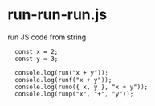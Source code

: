 # run-run-run.js
run JS code from string

```
  const x = 2;
  const y = 3;
  
  console.log(run("x + y"));
  console.log(runf("x + y"));
  console.log(runo({ x, y }, "x + y"));
  console.log(runp("x", "+", "y"));
```
